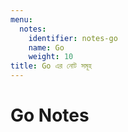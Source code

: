 ```yaml
---
menu:
  notes:
    identifier: notes-go
    name: Go
    weight: 10
title: Go এর নোট সমূহ
---
```


# Go Notes
